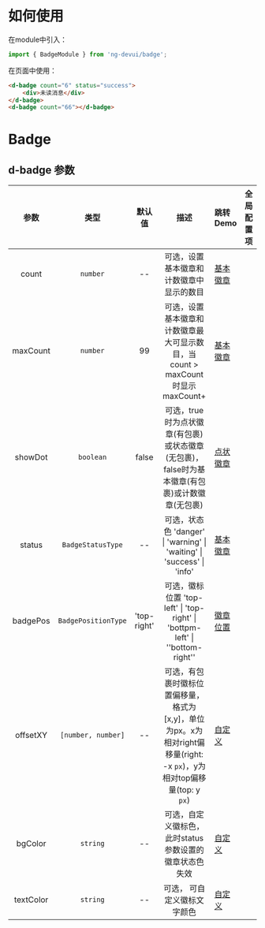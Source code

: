 # 如何使用
在module中引入：
```ts
import { BadgeModule } from 'ng-devui/badge';
```

在页面中使用：
```html
<d-badge count="6" status="success">
    <div>未读消息</div>
</d-badge>
<d-badge count="66"></d-badge>
```
# Badge

## d-badge 参数

|    参数     |      类型      |  默认值   | 描述                                                                           | 跳转 Demo                                            |全局配置项| 
| :----------------: | :---------: | :------------:  | :-----: | :---------------------------------------------------------------------------  |  :---------------------------     |
|     count      |    `number`     |   --    | 可选，设置基本徽章和计数徽章中显示的数目 | [基本徽章](demo#badge-basic) |
|    maxCount     | `number`   | 99  | 可选，设置基本徽章和计数徽章最大可显示数目，当 count > maxCount 时显示maxCount+  | [基本徽章](demo#badge-basic)     |
|   showDot   | `boolean`  | false | 可选，true时为点状徽章(有包裹)或状态徽章(无包裹)，false时为基本徽章(有包裹)或计数徽章(无包裹) | [点状徽章](demo#badge-dot)   |
| status |`BadgeStatusType` | -- | 可选，状态色 'danger' \| 'warning' \| 'waiting' \| 'success' \| 'info' | [基本徽章](demo#badge-basic) |
|   badgePos    | `BadgePositionType`   |  'top-right'   | 可选，徽标位置 'top-left' \| 'top-right' \| 'bottpm-left' \| ''bottom-right''   | [徽章位置](demo#position)      |
|  offsetXY   |   `[number, number]`     |  --  | 可选，有包裹时徽标位置偏移量，格式为[x,y]，单位为px。x为相对right偏移量(right: -x `px`)，y为相对top偏移量(top: y `px`)               |   [自定义](demo#custom)   |
|    bgColor     |    `string`     |   --    | 可选，自定义徽标色，此时status参数设置的徽章状态色失效 |  [自定义](demo#custom)      |
|    textColor     |    `string`     |   --    | 可选， 可自定义徽标文字颜色 |  [自定义](demo#custom)      |
